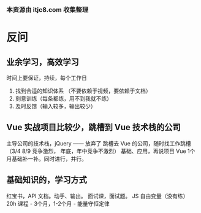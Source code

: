 ### 本资源由 itjc8.com 收集整理
# 反问

## 业余学习，高效学习
时间上要保证，持续，每个工作日
1. 找到合适的知识体系 （不要依赖于视频，要依赖于文档） 
2. 刻意训练（每条都练，用不到我就不练）
3. 及时反馈（输入较多，输出较少）

## Vue 实战项目比较少，跳槽到 Vue 技术栈的公司
主导公司的技术栈，jQuery  —— 放弃了
跳槽去 Vue 的公司，随时找工作跳槽 （3/4  8/9 竞争激烈， 年底，年中竞争不激烈）
基础、应用，再说项目 Vue
1个月基础补一补。同时进行，并行。

##  基础知识的，学习方式
红宝书，API 文档。动手、输出。
面试课，面试题。
JS 自由变量（没有练）
20h 课程 -  3个月，1-2个月 - 能量守恒定律
